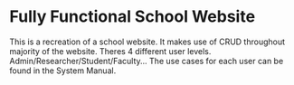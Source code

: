 # Fully Functional School Website
 This is a recreation of a school website. It makes use of CRUD throughout majority of the website. Theres 4 different user levels. Admin/Researcher/Student/Faculty... The use cases for each user can be found in the System Manual.
